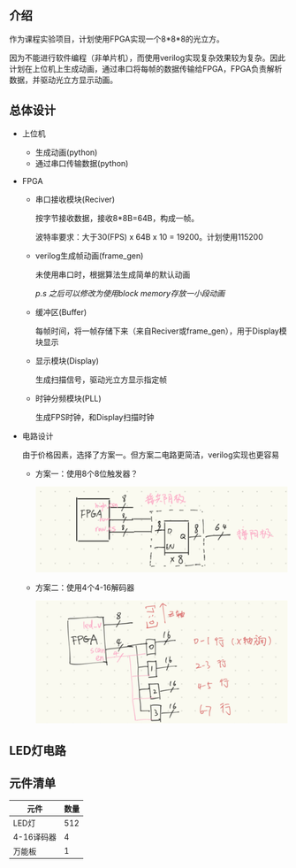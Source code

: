 ## 介绍

作为课程实验项目，计划使用FPGA实现一个8*8\*8的光立方。

因为不能进行软件编程（非单片机），而使用verilog实现复杂效果较为复杂。因此计划在上位机上生成动画，通过串口将每帧的数据传输给FPGA，FPGA负责解析数据，并驱动光立方显示动画。

## 总体设计 

- 上位机

  - 生成动画(python)
  - 通过串口传输数据(python)

- FPGA

  - 串口接收模块(Reciver)

    按字节接收数据，接收8*8B=64B，构成一帧。

    波特率要求：大于30(FPS) x 64B x 10 = 19200。计划使用115200

  - verilog生成帧动画(frame_gen)

    未使用串口时，根据算法生成简单的默认动画

    *p.s 之后可以修改为使用block memory存放一小段动画*

  - 缓冲区(Buffer)

    每帧时间，将一帧存储下来（来自Reciver或frame_gen），用于Display模块显示

  - 显示模块(Display)

    生成扫描信号，驱动光立方显示指定帧

  - 时钟分频模块(PLL)

    生成FPS时钟，和Display扫描时钟

- 电路设计

  由于价格因素，选择了方案一。但方案二电路更简洁，verilog实现也更容易

  - 方案一：使用8个8位触发器？

    ![image-20211221223425547](images/readme/image-20211221223425547.png)

  - 方案二：使用4个4-16解码器
  
    ![image-20211221223459649](images/readme/image-20211221223459649.png)

## LED灯电路



## 元件清单

| 元件       | 数量 |
| ---------- | ---- |
| LED灯      | 512  |
| 4-16译码器 | 4    |
| 万能板     | 1    |



